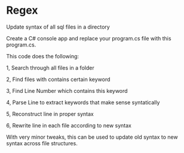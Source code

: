 # Regex
Update syntax of all sql files in a directory

Create a C# console app and replace your program.cs file with this program.cs.

This code does the following:

1, Search through all files in a folder

2, Find files with contains certain keyword

3, Find Line Number which contains this keyword

4, Parse Line to extract keywords that make sense syntatically

5, Reconstruct line in proper syntax

6, Rewrite line in each file according to new syntax

With very minor tweaks, this can be used to update old syntax to new syntax across file structures. 

